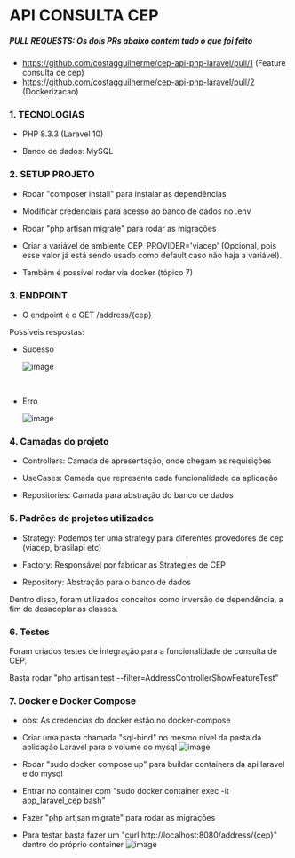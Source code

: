 

# API CONSULTA CEP

##### PULL REQUESTS: Os dois PRs abaixo contém tudo o que foi feito
*  https://github.com/costagguilherme/cep-api-php-laravel/pull/1 (Feature consulta de cep)
* https://github.com/costagguilherme/cep-api-php-laravel/pull/2 (Dockerizacao)

  

### 1. TECNOLOGIAS

* PHP 8.3.3 (Laravel 10)

* Banco de dados: MySQL

  

### 2. SETUP PROJETO

* Rodar "composer install" para instalar as dependências

* Modificar credenciais para acesso ao banco de dados no .env

* Rodar "php artisan migrate" para rodar as migrações

* Criar a variável de ambiente CEP_PROVIDER='viacep' (Opcional, pois esse valor já está sendo usado como default caso não haja a variável).
* Também é possível rodar via docker (tópico 7)

  

### 3. ENDPOINT

* O endpoint é o GET /address/{cep}

Possíveis respostas:
* Sucesso
  </br>

  ![image](https://github.com/costagguilherme/cep-api-php-laravel/assets/81521273/a87ae81a-a5d4-4888-90c6-4bfd27abccea)

  </br>

* Erro
  
  ![image](https://github.com/costagguilherme/cep-api-php-laravel/assets/81521273/a81060e8-a314-44f1-bf56-ddb09301c38d)



### 4. Camadas do projeto

* Controllers: Camada de apresentação, onde chegam as requisições

* UseCases: Camada que representa cada funcionalidade da aplicação

* Repositories: Camada para abstração do banco de dados

### 5. Padrões de projetos utilizados

* Strategy: Podemos ter uma strategy para diferentes provedores de cep (viacep, brasilapi etc)

* Factory: Responsável por fabricar as Strategies de CEP

* Repository: Abstração para o banco de dados

  

Dentro disso, foram utilizados conceitos como inversão de dependência, a fim de desacoplar as classes.

  

### 6. Testes

Foram criados testes de integração para a funcionalidade de consulta de CEP.

Basta rodar "php artisan test --filter=AddressControllerShowFeatureTest"


### 7. Docker e Docker Compose
* obs: As credencias do docker estão no docker-compose
* Criar uma pasta chamada "sql-bind" no mesmo nível da pasta da aplicação Laravel para o volume do mysql
![image](https://github.com/costagguilherme/cep-api-php-laravel/assets/81521273/fb7b71a1-a527-4ea7-97fe-4cee0df74485)

* Rodar "sudo docker compose up" para buildar containers da api laravel e do mysql
* Entrar no container com "sudo docker container exec -it app_laravel_cep bash"
* Fazer "php artisan migrate" para rodar as migrações
* Para testar basta fazer um "curl http://localhost:8080/address/{cep}" dentro do próprio container
![image](https://github.com/costagguilherme/cep-api-php-laravel/assets/81521273/b1ac3242-3fc3-454c-a099-7207884dd213)
